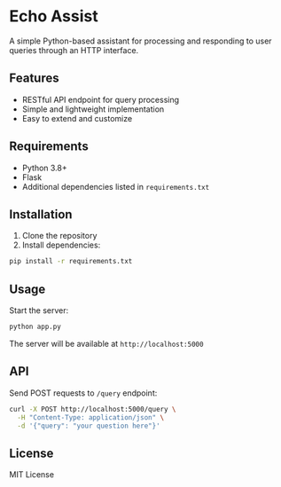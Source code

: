 # Echo Assist

A simple Python-based assistant for processing and responding to user queries through an HTTP interface.

## Features

* RESTful API endpoint for query processing
* Simple and lightweight implementation
* Easy to extend and customize

## Requirements

* Python 3.8+
* Flask
* Additional dependencies listed in `requirements.txt`

## Installation

1. Clone the repository
2. Install dependencies:
```bash
pip install -r requirements.txt
```

## Usage

Start the server:
```bash
python app.py
```

The server will be available at `http://localhost:5000`

## API

Send POST requests to `/query` endpoint:
```bash
curl -X POST http://localhost:5000/query \
  -H "Content-Type: application/json" \
  -d '{"query": "your question here"}'
```

## License

MIT License

